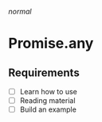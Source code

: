 *normal*
# Promise.any
## Requirements

- [ ] Learn how to use
- [ ] Reading material
- [ ] Build an example